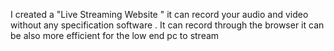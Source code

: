 I created a "Live Streaming Website " it can record your audio and video without any specification software . It can record through the browser it can be also more efficient for the low end pc to stream
